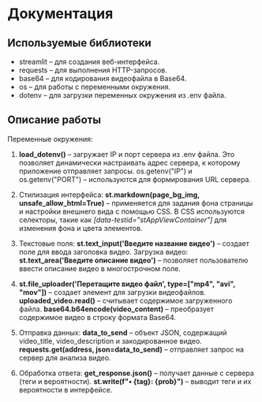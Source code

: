 # Документация
## Используемые библиотеки
- streamlit – для создания веб-интерфейса.
- requests – для выполнения HTTP-запросов.
- base64 – для кодирования видеофайла в Base64.
- os – для работы с переменными окружения.
- dotenv – для загрузки переменных окружения из .env файла.

## Описание работы
Переменные окружения:

1. **load_dotenv()** – загружает IP и порт сервера из .env файла. Это позволяет динамически настраивать адрес сервера, к которому приложение отправляет запросы.
os.getenv("IP") и os.getenv("PORT") – используются для формирования URL сервера.


2. Стилизация интерфейса: **st.markdown(page_bg_img, unsafe_allow_html=True)** – применяется для задания фона страницы и настройки внешнего вида с помощью CSS.
В CSS используются селекторы, такие как _[data-testid="stAppViewContainer"]_ для изменения фона и цвета элементов.


3. Текстовые поля: **st.text_input('Введите название видео')** – создает поле для ввода заголовка видео.
Загрузка видео: **st.text_area('Введите описание видео')** – позволяет пользователю ввести описание видео в многострочном поле.


4. **st.file_uploader('Перетащите видео файл', type=["mp4", "avi", "mov"])** – создает элемент для загрузки видеофайлов.
**uploaded_video.read()** – считывает содержимое загруженного файла.
**base64.b64encode(video_content)** – преобразует содержимое видео в строку формата Base64.

5. Отправка данных:
 **data_to_send** – объект JSON, содержащий video_title, video_description и закодированное видео.
**requests.get(address, json=data_to_send)** – отправляет запрос на сервер для анализа видео.

6. Обработка ответа:
 **get_response.json()** – получает данные с сервера (теги и вероятности).
**st.write(f"• {tag}: {prob}")** – выводит теги и их вероятности в интерфейсе.

